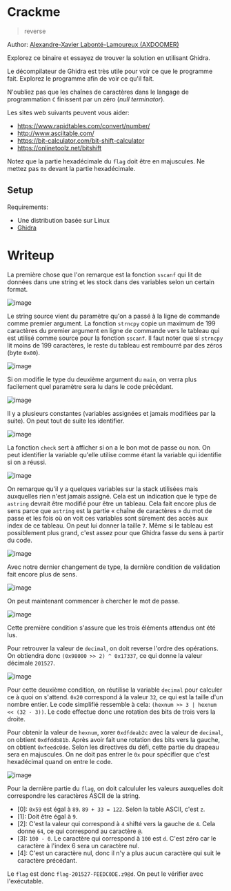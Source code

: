# Crackme

> reverse

Author: [Alexandre-Xavier Labonté-Lamoureux (AXDOOMER)](https://github.com/axdoomer)

Explorez ce binaire et essayez de trouver la solution en utilisant Ghidra.

Le décompilateur de Ghidra est très utile pour voir ce que le programme fait. Explorez le programme afin de voir ce qu'il fait.

N'oubliez pas que les chaînes de caractères dans le langage de programmation `C` finissent par un zéro (*null terminator*).

Les sites web suivants peuvent vous aider: 

* https://www.rapidtables.com/convert/number/
* http://www.asciitable.com/
* https://bit-calculator.com/bit-shift-calculator
* https://onlinetoolz.net/bitshift

Notez que la partie hexadécimale du `flag` doit être en majuscules. Ne mettez pas `0x` devant la partie hexadécimale.

## Setup

Requirements:
- Une distribution basée sur Linux
- [Ghidra](https://ghidra-sre.org/)

# Writeup

La première chose que l'on remarque est la fonction `sscanf` qui lit de données dans une string et les stock dans des variables selon un certain format.

![image](https://user-images.githubusercontent.com/6194072/89106799-c2b2bd80-d3fa-11ea-995c-4d9d911afe71.png)

Le string source vient du paramètre qu'on a passé à la ligne de commande comme premier argument. La fonction `strncpy` copie un maximum de 199 caractères du premier argument en ligne de commande vers le tableau qui est utilisé comme source pour la fonction `sscanf`. Il faut noter que si `strncpy` lit moins de 199 caractères, le reste du tableau est rembourré par des zéros (byte `0x00`). 

![image](https://user-images.githubusercontent.com/6194072/89106858-01e10e80-d3fb-11ea-87dc-c01c3e6cb663.png)

Si on modifie le type du deuxième argument du `main`, on verra plus facilement quel paramètre sera lu dans le code précédant.

![image](https://user-images.githubusercontent.com/6194072/89107019-eb878280-d3fb-11ea-8b2e-bf384b887d1e.png)

Il y a plusieurs constantes (variables assignées et jamais modifiées par la suite). On peut tout de suite les identifier. 

![image](https://user-images.githubusercontent.com/6194072/89107286-f17e6300-d3fd-11ea-946a-05ebeff1e070.png)

La fonction `check` sert à afficher si on a le bon mot de passe ou non. On peut identifier la variable qu'elle utilise comme étant la variable qui identifie si on a réussi.

![image](https://user-images.githubusercontent.com/6194072/89107310-1e327a80-d3fe-11ea-8f8b-9ecc8230a06a.png)

On remarque qu'il y a quelques variables sur la stack utilisées mais auxquelles rien n'est jamais assigné. Cela est un indication que le type de `astring` devrait être modifié pour être un tableau. Cela fait encore plus de sens parce que `astring` est la partie « chaîne de caractères » du mot de passe et les fois où on voit ces variables sont sûrement des accès aux index de ce tableau. On peut lui donner la taille `7`. Même si le tableau est possiblement plus grand, c'est assez pour que Ghidra fasse du sens à partir du code. 

![image](https://user-images.githubusercontent.com/6194072/89107372-aca6fc00-d3fe-11ea-8331-bd2683b4114a.png)

Avec notre dernier changement de type, la dernière condition de validation fait encore plus de sens. 

![image](https://user-images.githubusercontent.com/6194072/89107556-cdbc1c80-d3ff-11ea-91d8-f667d040312e.png)

On peut maintenant commencer à chercher le mot de passe.

![image](https://user-images.githubusercontent.com/6194072/89107647-7cf8f380-d400-11ea-95fb-85f4a51ae639.png)

Cette première condition s'assure que les trois éléments attendus ont été lus. 

Pour retrouver la valeur de `decimal`, on doit reverse l'ordre des opérations. On obtiendra donc `(0x98000 >> 2) ^ 0x17337`, ce qui donne la valeur décimale `201527`.

![image](https://user-images.githubusercontent.com/6194072/89107755-322bab80-d401-11ea-9342-9857c83c2b74.png)

Pour cette deuxième condition, on réutilise la variable `decimal` pour calculer ce à quoi on s'attend. `0x20` correspond à la valeur `32`, ce qui est la taille d'un nombre entier. Le code simplifié ressemble à cela: `(hexnum >> 3 | hexnum << (32 - 3))`. Le code effectue donc une rotation des bits de trois vers la droite.

Pour obtenir la valeur de `hexnum`, xorer `0xdfdeab2c` avec la valeur de `decimal`, on obtient `0xdfddb81b`. Après avoir fait une rotation des bits vers la gauche, on obtient `0xfeedc0de`. Selon les directives du défi, cette partie du drapeau sera en majuscules. On ne doit pas entrer le `0x` pour spécifier que c'est hexadécimal quand on entre le code.

![image](https://user-images.githubusercontent.com/6194072/89107956-c0ecf800-d402-11ea-87b1-94d5efa0b921.png)

Pour la dernière partie du `flag`, on doit calcululer les valeurs auxquelles doit correspondre les caractères ASCII de la string. 

* [0]: `0x59` est égal à `89`. `89 + 33 = 122`. Selon la table ASCII, c'est `z`. 
* [1]: Doit être égal à `9`.
* [2]: C'est la valeur qui correspond à `4` shifté vers la gauche de `4`. Cela donne `64`, ce qui correspond au caractère `@`.
* [3]: `100 - 0`. Le caractère qui correspond à `100` est `d`. C'est zéro car le caractère à l'index 6 sera un caractère nul. 
* [4]: C'est un caractère nul, donc il n'y a plus aucun caractère qui suit le caractère précédant. 

Le `flag` est donc `flag-201527-FEEDC0DE.z9@d`. On peut le vérifier avec l'exécutable.

